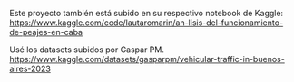 Este proyecto también está subido en su respectivo notebook de Kaggle: https://www.kaggle.com/code/lautaromarin/an-lisis-del-funcionamiento-de-peajes-en-caba

Usé los datasets subidos por Gaspar PM.  https://www.kaggle.com/datasets/gasparpm/vehicular-traffic-in-buenos-aires-2023
